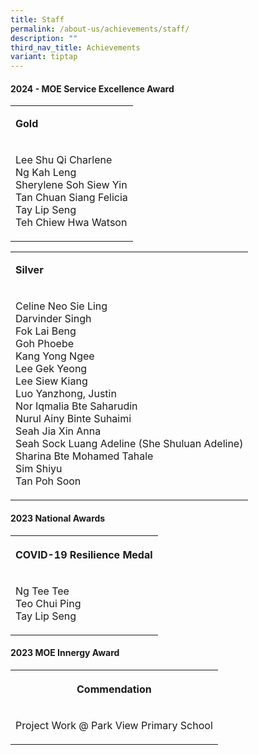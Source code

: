 ```yaml
---
title: Staff
permalink: /about-us/achievements/staff/
description: ""
third_nav_title: Achievements
variant: tiptap
---
```

<h4><strong>2024 - MOE Service Excellence Award</strong></h4>
<table style="minWidth: 25px">
<colgroup>
<col>
</colgroup>
<tbody>
<tr>
<td rowspan="1" colspan="1">
<p><strong>Gold</strong>
</p>
</td>
</tr>
<tr>
<td rowspan="1" colspan="1">
<p>Lee Shu Qi Charlene
<br>Ng Kah Leng
<br>Sherylene Soh Siew Yin
<br>Tan Chuan Siang Felicia
<br>Tay Lip Seng
<br>Teh Chiew Hwa Watson</p>
</td>
</tr>
</tbody>
</table>
<table style="minWidth: 25px">
<colgroup>
<col>
</colgroup>
<tbody>
<tr>
<td rowspan="1" colspan="1">
<p><strong>Silver</strong>
</p>
</td>
</tr>
<tr>
<td rowspan="1" colspan="1">
<p>Celine Neo Sie Ling
<br>Darvinder Singh
<br>Fok Lai Beng
<br>Goh Phoebe
<br>Kang Yong Ngee
<br>Lee Gek Yeong
<br>Lee Siew Kiang
<br>Luo Yanzhong, Justin
<br>Nor Iqmalia Bte Saharudin
<br>Nurul Ainy Binte Suhaimi
<br>Seah Jia Xin Anna
<br>Seah Sock Luang Adeline (She Shuluan Adeline)
<br>Sharina Bte Mohamed Tahale
<br>Sim Shiyu
<br>Tan Poh Soon</p>
</td>
</tr>
</tbody>
</table>
<h4><strong>2023 National Awards</strong></h4>
<table style="minWidth: 25px">
<colgroup>
<col>
</colgroup>
<tbody>
<tr>
<th rowspan="1" colspan="1">
<p><strong>COVID-19 Resilience Medal</strong>
</p>
</th>
</tr>
<tr>
<td rowspan="1" colspan="1">
<p>Ng Tee Tee
<br>Teo Chui Ping
<br>Tay Lip Seng</p>
</td>
</tr>
</tbody>
</table>
<h4><strong>2023 MOE Innergy Award</strong></h4>
<table style="minWidth: 25px">
<colgroup>
<col>
</colgroup>
<tbody>
<tr>
<th rowspan="1" colspan="1">
<p>Commendation</p>
</th>
</tr>
<tr>
<td rowspan="1" colspan="1">
<p>Project Work @ Park View Primary School</p>
</td>
</tr>
</tbody>
</table>
<p></p>
